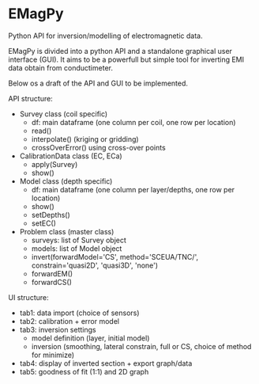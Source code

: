 # EMagPy

Python API for inversion/modelling of electromagnetic data.

EMagPy is divided into a python API and a standalone graphical user interface (GUI).
It aims to be a powerfull but simple tool for inverting EMI data obtain from conductimeter.

Below os a draft of the API and GUI to be implemented.

API structure:
- Survey class (coil specific)
    - df: main dataframe (one column per coil, one row per location)
    - read()
    - interpolate() (kriging or gridding)
    - crossOverError() using cross-over points
- CalibrationData class (EC, ECa)
    - apply(Survey)
    - show()
- Model class (depth specific)
    - df: main dataframe (one column per layer/depths, one row per location)
    - show()
    - setDepths()
    - setEC()
- Problem class (master class)
    - surveys: list of Survey object
    - models: list of Model object
    - invert(forwardModel='CS',
             method='SCEUA/TNC/',
             constrain='quasi2D', 'quasi3D', 'none')
    - forwardEM()
    - forwardCS()
    

UI structure:
- tab1: data import (choice of sensors)
- tab2: calibration + error model
- tab3: inversion settings
    - model definition (layer, initial model)
    - inversion (smoothing, lateral constrain, full or CS, choice of method for minimize)
- tab4: display of inverted section + export graph/data
- tab5: goodness of fit (1:1) and 2D graph